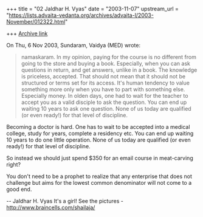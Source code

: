 +++
title = "02 Jaldhar H. Vyas"
date = "2003-11-07"
upstream_url = "https://lists.advaita-vedanta.org/archives/advaita-l/2003-November/012322.html"

+++
[Archive link](https://lists.advaita-vedanta.org/archives/advaita-l/2003-November/012322.html)

On Thu, 6 Nov 2003, Sundaram, Vaidya (MED) wrote:

> namaskaram.
>  In my opinion, paying for the course is no different from going to the
> store and buying a book. Especially, when you can ask questions in return,
> and get answers, unlike in a book. The knowledge is priceless, accepted.
> That should not mean that it should not be structured or terms set for its
> access. It's human tendency to value something more only when you have to
> part with something else. Especially money. In olden days, one had to wait
> for the teacher to accept you as a valid disciple to ask the question. You
> can end up waiting 10 years to ask one question. None of us today are
> qualified (or even ready!) for that level of discipline.

Becoming a doctor is hard.  One has to wait to be accepted into a medical
college, study for years, complete a residency etc.  You can end up
waiting 10 years to do one little operation.  None of us today are
qualified (or even ready!) for that level of discipline.

So instead we should just spend $350 for an email course in meat-carving
right?

You don't need to be a prophet to realize that any enterprise that does
not challenge but aims for the lowest common denominator will not come to
a good end.

-- 
Jaldhar H. Vyas <jaldhar at braincells.com>
It's a girl! See the pictures - http://www.braincells.com/shailaja/

